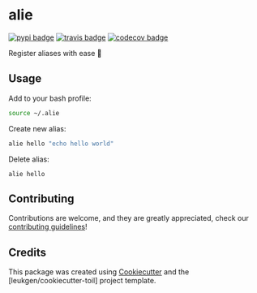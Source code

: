 # alie

[![pypi badge][pypi_badge]][pypi_base]
[![travis badge][travis_badge]][travis_base]
[![codecov badge][codecov_badge]][codecov_base]

Register aliases with ease 👟

## Usage

Add to your bash profile:

```bash
source ~/.alie
```

Create new alias:

```bash
alie hello "echo hello world"
```

Delete alias:

    alie hello

## Contributing

Contributions are welcome, and they are greatly appreciated, check our [contributing guidelines](.github/CONTRIBUTING.md)!

## Credits

This package was created using [Cookiecutter] and the
[leukgen/cookiecutter-toil] project template.

[cookiecutter]: https://github.com/audreyr/cookiecutter
[codecov_badge]: https://codecov.io/gh/jsmedmar/alie/branch/master/graph/badge.svg
[codecov_base]: https://codecov.io/gh/jsmedmar/alie
[pypi_badge]: https://img.shields.io/pypi/v/alie.svg
[pypi_base]: https://pypi.python.org/pypi/alie
[travis_badge]: https://img.shields.io/travis/jsmedmar/alie.svg
[travis_base]: https://travis-ci.org/jsmedmar/alie
